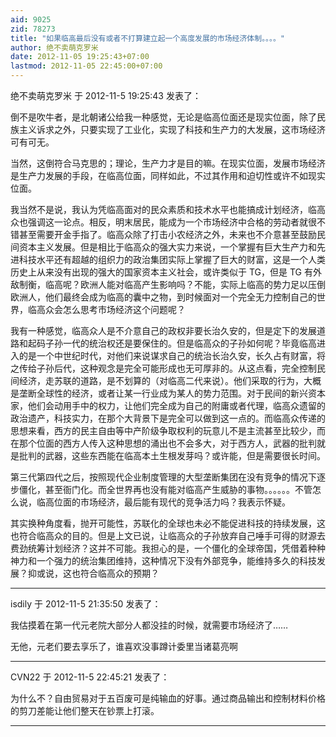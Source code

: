 ```yaml
---
aid: 9025
zid: 78273
title: "如果临高最后没有或者不打算建立起一个高度发展的市场经济体制。。。。"
author: 绝不卖萌克罗米
date: 2012-11-05 19:25:43+07:00
lastmod: 2012-11-05 22:45:00+07:00
---
```


绝不卖萌克罗米 于 2012-11-5 19:25:43 发表了：

倒不是吹牛者，是北朝诸公给我一种感觉，无论是临高位面还是现实位面，除了民族主义诉求之外，只要实现了工业化，实现了科技和生产力的大发展，这市场经济可有可无。

当然，这倒符合马克思的；理论，生产力才是目的嘛。在现实位面，发展市场经济是生产力发展的手段，在临高位面，同样如此，不过其作用和迫切性或许不如现实位面。

我当然不是说，我认为凭临高面对的民众素质和技术水平也能搞成计划经济，临高众也强调这一论点。相反，明末居民，能成为一个市场经济中合格的劳动者就很不错甚至需要开金手指了。临高众除了打击小农经济之外，未来也不介意甚至鼓励民间资本主义发展。但是相比于临高众的强大实力来说，一个掌握有巨大生产力和先进科技水平还有超越的组织力的政治集团实际上掌握了巨大的财富，这是一个人类历史上从来没有出现的强大的国家资本主义社会，或许类似于 TG，但是 TG 有外敌制衡，临高呢？欧洲人能对临高产生影响吗？不能，实际上临高的势力足以压倒欧洲人，他们最终会成为临高的囊中之物，到时候面对一个完全无力控制自己的世界，临高众会怎么思考市场经济这个问题呢？

我有一种感觉，临高众人是不介意自己的政权非要长治久安的，但是定下的发展道路和起码子孙一代的统治权还是要保住的。但是临高众的子孙如何呢？毕竟临高进入的是一个中世纪时代，对他们来说谋求自己的统治长治久安，长久占有财富，将之传给子孙后代，这种观念是完全可能形成也无可厚非的。从这点看，完全控制民间经济，走苏联的道路，是不划算的（对临高二代来说）。他们采取的行为，大概是垄断全球性的经济，或者让某一行业成为某人的势力范围。对于民间的新兴资本家，他们会动用手中的权力，让他们完全成为自己的附庸或者代理，临高众遗留的政治遗产，科技实力，在那个大背景下是完全可以做到这一点的。而临高众传递的思想来看，西方的民主自由等中产阶级争取权利的玩意儿不是主流甚至比较少，而在那个位面的西方人传入这种思想的涌出也不会多大，对于西方人，武器的批判就是批判的武器，这些东西能在临高本土生根发芽吗？或许能，但是需要很长时间。

第三代第四代之后，按照现代企业制度管理的大型垄断集团在没有竞争的情况下逐步僵化，甚至衙门化。而全世界再也没有能对临高产生威胁的事物。。。。。。不管怎么说，临高位面的市场经济，最后能有现代的竞争活力吗？我表示怀疑。

其实换种角度看，抛开可能性，苏联化的全球也未必不能促进科技的持续发展，这也符合临高众的目的。但是上文已说，让临高众的子孙放弃自己唾手可得的财源去费劲统筹计划经济？这并不可能。我担心的是，一个僵化的全球帝国，凭借着种种神力和一个强力的统治集团维持，这种情况下没有外部竞争，能维持多久的科技发展？抑或说，这也符合临高众的预期？

---

isdily 于 2012-11-5 21:35:50 发表了：

我估摸着在第一代元老院大部分人都没挂的时候，就需要市场经济了……

无他，元老们要去享乐了，谁喜欢没事蹲计委里当诸葛亮啊

---

CVN22 于 2012-11-5 22:45:21 发表了：

为什么不？自由贸易对于五百废可是纯输血的好事。通过商品输出和控制材料价格的剪刀差能让他们整天在钞票上打滚。

---
